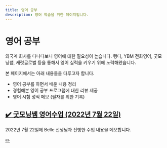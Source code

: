 ```yaml
---
title: 영어 공부
description: 영어 학습을 위한 페이지입니다. 
---
```



영어 공부
===


외국계 회사를 다니다보니 영어에 대한 필요성이 높습니다. 
랭디, YBM 전화영어, 굿모닝쌤, 캐럿글로벌 등을 통해서 
영어 실력을 키우기 위해 노력해왔습니다. 


본 페이지에서는 아래 내용들을 다루고자 합니다. 


- 영어 공부를 하면서 배운 내용 정리
- 경험해본 영어 공부 프로그램에 대한 리뷰 제공
- 영어 시험 성적 메모 (필자를 위한 기록)





[✔️ 굿모닝쌤 영어수업 (2022년 7월 22일)](001_goodmorningsam_belle_how_to_politely_confront_your_roommate_kims_convenience.html '2022년 7월 22일에 Belle 선생님과 진행한 수업 내용을 메모합니다.')
---


2022년 7월 22일에 Belle 선생님과 진행한 수업 내용을 메모합니다.




[✏️ ](https://www.github.com/boyinblue/boyinblue.github.io/edit/main/900_english/index.md '수정하기')

